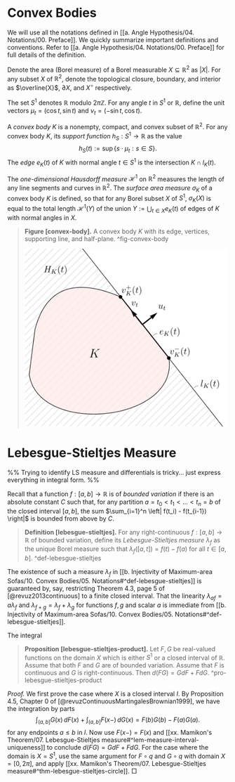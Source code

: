 # Convex Bodies

We will use all the notations defined in [[a. Angle Hypothesis/04. Notations/00. Preface]]. We quickly summarize important definitions and conventions. Refer to [[a. Angle Hypothesis/04. Notations/00. Preface]] for full details of the definition.

Denote the area (Borel measure) of a Borel measurable $X \subseteq \mathbb{R}^2$ as $|X|$. For any subset $X$ of $\mathbb{R}^2$, denote the topological closure, boundary, and interior as $\overline{X}$, $\partial X$, and $X^\circ$ respectively.

The set $S^1$ denotes $\mathbb{R}$ modulo $2 \pi \mathbb{Z}$. For any angle $t$ in $S^1$ or $\mathbb{R}$, define the unit vectors $\mu_t = \left( \cos t, \sin t \right)$ and $\nu_t = \left( -\sin t,\cos t \right)$.

A _convex body_ $K$ is a nonempty, compact, and convex subset of $\mathbb{R}^2$. For any convex body $K$, its _support function_ $h_S : S^1 \to \mathbb{R}$ as the value
$$
h_S(t) := \sup \left\{ s \cdot \mu_t : s \in S \right\}.
$$
The _edge_ $e_K(t)$ of $K$ with normal angle $t \in S^1$ is the intersection $K \cap l_K(t)$.

The _one-dimensional Hausdorff measure_ $\mathcal{H}^1$ on $\mathbb{R}^2$ measures the length of any line segments and curves in $\mathbb{R}^2$. The _surface area measure_ $\sigma_K$ of a convex body $K$ is defined, so that for any Borel subset $X$ of $S^1$, $\sigma_K(X)$ is equal to the total length $\mathcal{H}^1(Y)$ of the union $Y := \bigcup_{t \in X} e_K(t)$ of edges of $K$ with normal angles in $X$.

> __Figure [convex-body].__ A convex body $K$ with its edge, vertices, supporting line, and half-plane. ^fig-convex-body
> 
> ![50%](images/convex-body.svg)

# Lebesgue-Stieltjes Measure

%% Trying to identify LS measure and differentials is tricky... just express everything in integral form. %%

Recall that a function $f : [a, b] \to \mathbb{R}$ is of _bounded variation_ if there is an absolute constant $C$ such that, for any partition $a = t_0 < t_1 < \dots < t_n = b$ of the closed interval $[a, b]$, the sum $\sum_{i=1}^n \left| f(t_i) - f(t_{i-1}) \right|$ is bounded from above by $C$. 



> __Definition [lebesgue-stieltjes].__ For any right-continuous $f : [a, b] \to \mathbb{R}$ of bounded variation, define its _Lebesgue-Stieltjes measure_ $\lambda_f$ as the unique Borel measure such that $\lambda_f([a, t]) = f(t) - f(a)$ for all $t \in [a, b]$. ^def-lebesgue-stieltjes

The existence of such a measure $\lambda_f$ in [[b. Injectivity of Maximum-area Sofas/10. Convex Bodies/05. Notations#^def-lebesgue-stieltjes]] is guaranteed by, say, restricting Theorem 4.3, page 5 of [@revuz2013continuous] to a finite closed interval. That the linearity $\lambda_{af} = a \lambda_f$ and $\lambda_{f + g} = \lambda_f + \lambda_g$ for functions $f, g$ and scalar $a$ is immediate from [[b. Injectivity of Maximum-area Sofas/10. Convex Bodies/05. Notations#^def-lebesgue-stieltjes]].

The integral 

> __Proposition [lebesgue-stieltjes-product].__ Let $F, G$ be real-valued functions on the domain $X$ which is either $S^1$ or a closed interval of $\mathbb{R}$. Assume that both $F$ and $G$ are of bounded variation. Assume that $F$ is continuous and $G$ is right-continuous. Then $d(FG) = G dF + F dG$.
> ^pro-lebesgue-stieltjes-product

_Proof._ We first prove the case where $X$ is a closed interval $I$. By Proposition 4.5, Chapter 0 of [@revuzContinuousMartingalesBrownian1999], we have the integration by parts
$$
\int_{(a, b]} G(x)\, dF(x) + \int_{(a, b]} F(x-) \, dG(x) = F(b) G(b) - F(a) G(a).
$$
for any endpoints $a \leq b$ in $I$. Now use $F(x-) = F(x)$ and [[xx. Mamikon's Theorem/07. Lebesgue-Stieltjes measure#^lem-measure-interval-uniqueness]] to conclude $d(FG) = G dF + F dG$. For the case where the domain is $X = S^1$, use the same argument for $F \circ q$ and $G \circ q$ with domain $X = [0, 2\pi]$, and apply [[xx. Mamikon's Theorem/07. Lebesgue-Stieltjes measure#^thm-lebesgue-stieltjes-circle]]. □